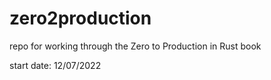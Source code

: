 # zero2production

repo for working through the Zero to Production in Rust book

start date: 12/07/2022


